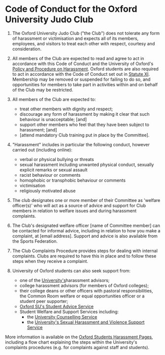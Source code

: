 # Code of Conduct for the Oxford University Judo Club

1. The Oxford University Judo Club ("the Club") does not tolerate any form of harassment or victimisation and expects all of its members, employees, and visitors to treat each other with respect, courtesy and consideration.
2. All members of the Club are expected to read and agree to act in accordance with this Code of Conduct and the University of Oxford's [Policy and Procedure on Harassment](https://edu.admin.ox.ac.uk/university-policy-on-harassment). Oxford students are also required to act in accordance with the Code of Conduct set out in [Statute XI](https://governance.admin.ox.ac.uk/legislation/statute-xi-university-discipline-0). Membership may be removed or suspended for failing to do so, and opportunities for members to take part in activities within and on behalf of the Club may be restricted.
3. All members of the Club are expected to:
   - treat other members with dignity and respect;
   - discourage any form of harassment by making it clear that such behaviour is unacceptable; [and]
   - support other members who feel that they have been subject to harassment; [and]
   - [attend mandatory Club training put in place by the Committee].

4. "Harassment" includes in particular the following conduct, however carried out (including online):
   - verbal or physical bullying or threats
   - sexual harassment including unwanted physical conduct, sexually explicit remarks or sexual assault
   - racist behaviour or comments
   - homophobic or transphobic behaviour or comments
   - victimisation
   - religiously motivated abuse

5. The club designates one or more member of their Committee as 'welfare officer(s)' who
will act as a source of advice and support for Club members in relation to welfare issues and during harassment complaints.
6. The Club's designated welfare officer [name of Committee member] can be contacted for informal advice, including in relation to how you make a complaint, at [email address]. Support and advice is also available from the Sports Federation.
7. The Club Complaints Procedure provides steps for dealing with internal complaints.
Clubs are required to have this in place and to follow these steps when they receive a complaint.
8. University of Oxford students can also seek support from:
   - one of the [University's](https://edu.admin.ox.ac.uk/support)harassment advisors;
   - college harassment advisors (for members of Oxford colleges);
   - their college deans or other officers with pastoral responsibilities, the Common Room welfare or equal opportunities officer or a student peer supporter;
   - [Oxford SU's Student Advice Service](https://www.oxfordsu.org/support/studentadvice/)
   - Student Welfare and Support Services including:
     - the [University Counselling Service](https://www.ox.ac.uk/students/welfare/counselling)
     - the [University's Sexual Harassment and Violence Support Service](https://www.ox.ac.uk/students/welfare/supportservice)

More information is available on the [Oxford Students Harassment Pages](https://www.ox.ac.uk/students/welfare/harassment), including a flow chart explaining the steps within the University's complaints procedures (e.g. for complaints against staff and students).
